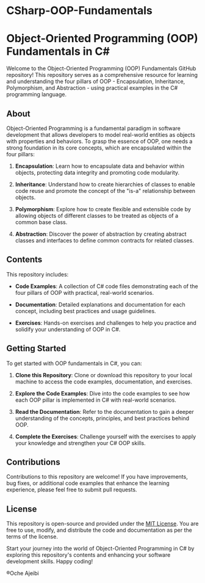# CSharp-OOP-Fundamentals

# Object-Oriented Programming (OOP) Fundamentals in C#

Welcome to the Object-Oriented Programming (OOP) Fundamentals GitHub repository! This repository serves as a comprehensive resource for learning and understanding the four pillars of OOP - Encapsulation, Inheritance, Polymorphism, and Abstraction - using practical examples in the C# programming language.

## About

Object-Oriented Programming is a fundamental paradigm in software development that allows developers to model real-world entities as objects with properties and behaviors. To grasp the essence of OOP, one needs a strong foundation in its core concepts, which are encapsulated within the four pillars:

1. **Encapsulation**: Learn how to encapsulate data and behavior within objects, protecting data integrity and promoting code modularity.

2. **Inheritance**: Understand how to create hierarchies of classes to enable code reuse and promote the concept of the "is-a" relationship between objects.

3. **Polymorphism**: Explore how to create flexible and extensible code by allowing objects of different classes to be treated as objects of a common base class.

4. **Abstraction**: Discover the power of abstraction by creating abstract classes and interfaces to define common contracts for related classes.

## Contents

This repository includes:

- **Code Examples**: A collection of C# code files demonstrating each of the four pillars of OOP with practical, real-world scenarios.
  
- **Documentation**: Detailed explanations and documentation for each concept, including best practices and usage guidelines.

- **Exercises**: Hands-on exercises and challenges to help you practice and solidify your understanding of OOP in C#.

## Getting Started

To get started with OOP fundamentals in C#, you can:

1. **Clone this Repository**: Clone or download this repository to your local machine to access the code examples, documentation, and exercises.

2. **Explore the Code Examples**: Dive into the code examples to see how each OOP pillar is implemented in C# with real-world scenarios. 

3. **Read the Documentation**: Refer to the documentation to gain a deeper understanding of the concepts, principles, and best practices behind OOP.

4. **Complete the Exercises**: Challenge yourself with the exercises to apply your knowledge and strengthen your C# OOP skills.

## Contributions

Contributions to this repository are welcome! If you have improvements, bug fixes, or additional code examples that enhance the learning experience, please feel free to submit pull requests.

## License

This repository is open-source and provided under the [MIT License](LICENSE). You are free to use, modify, and distribute the code and documentation as per the terms of the license.

Start your journey into the world of Object-Oriented Programming in C# by exploring this repository's contents and enhancing your software development skills. Happy coding!


 ®Oche Ajeibi
